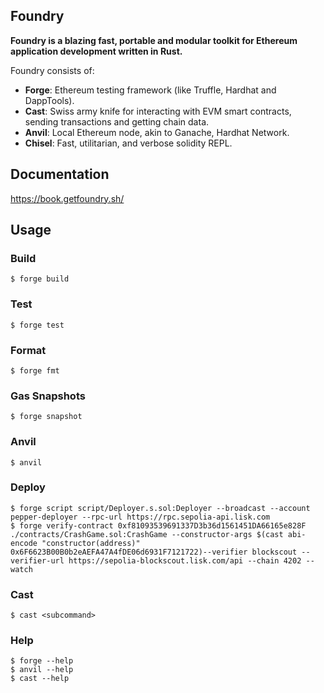## Foundry

**Foundry is a blazing fast, portable and modular toolkit for Ethereum application development written in Rust.**

Foundry consists of:

-   **Forge**: Ethereum testing framework (like Truffle, Hardhat and DappTools).
-   **Cast**: Swiss army knife for interacting with EVM smart contracts, sending transactions and getting chain data.
-   **Anvil**: Local Ethereum node, akin to Ganache, Hardhat Network.
-   **Chisel**: Fast, utilitarian, and verbose solidity REPL.

## Documentation

https://book.getfoundry.sh/

## Usage

### Build

```shell
$ forge build
```

### Test

```shell
$ forge test
```

### Format

```shell
$ forge fmt
```

### Gas Snapshots

```shell
$ forge snapshot
```

### Anvil

```shell
$ anvil
```

### Deploy

```shell
$ forge script script/Deployer.s.sol:Deployer --broadcast --account pepper-deployer --rpc-url https://rpc.sepolia-api.lisk.com
$ forge verify-contract 0xf81093539691337D3b36d1561451DA66165e828F ./contracts/CrashGame.sol:CrashGame --constructor-args $(cast abi-encode "constructor(address)" 0x6F6623B00B0b2eAEFA47A4fDE06d6931F7121722)--verifier blockscout --verifier-url https://sepolia-blockscout.lisk.com/api --chain 4202 --watch 
```

### Cast

```shell
$ cast <subcommand>
```

### Help

```shell
$ forge --help
$ anvil --help
$ cast --help
```
